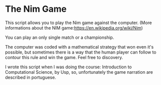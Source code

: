# The Nim Game

This script allows you to play the Nim game against the computer.
(More informations about the NIM game:https://en.wikipedia.org/wiki/Nim) 

You can play an only single match or a championship. 

The computer was coded with a mathematical strategy that won even it's possible, but sometimes there is a way that the human player can follow to contour this rule and win the game. Feel free to discovery. 

I wrote this script when I was doing the course: Introduction to Computational Science, by Usp, so, unfortunately the game narration are described in portuguese. 
